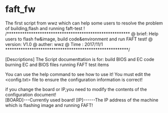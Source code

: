 # faft_fw
The first script from wwz which can help some users to resolve the problem of  building,flash and running faft-test !
/********************************************************
@ brief:   Help users to flash fw&image, build code&environment and run FAFT test! 
@ version: V1.0
@ auther:  wwz
@ Time  :  2017/11/1
********************************************************/

[Descriptions]
The Script documenttation is for:
	build BIOS and EC code
	burning EC and BIOS files
	running FAFT test items

You can use the help command to see how to use it!
You must edit the <config.txt> file to ensure the configuration information is correct!

if you change the board or IP,you need to modify the contents of the configuration document!	
	[BOARD]---Currently used board!
	[IP]------The IP address of the machine which is flashing image and running FAFT!


	
		 



